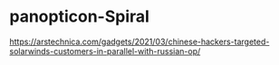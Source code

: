 # panopticon-Spiral

https://arstechnica.com/gadgets/2021/03/chinese-hackers-targeted-solarwinds-customers-in-parallel-with-russian-op/
